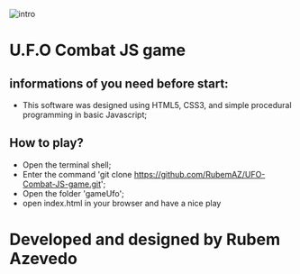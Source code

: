 ![intro](https://github.com/RubemAZ/UFO-JS-game/assets/87815929/5d544604-341a-41e8-b8e8-db3b4023fdf9)

# U.F.O Combat JS game
## informations of you need before start:
- This software was designed using HTML5, CSS3, and simple procedural programming in basic Javascript;

## How to play?
- Open the terminal shell;
- Enter the command 'git clone https://github.com/RubemAZ/UFO-Combat-JS-game.git';
- Open the folder 'gameUfo';
- open index.html in your browser and have a nice play

# Developed and designed by Rubem Azevedo
